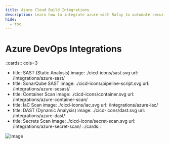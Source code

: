 ```yaml
---
title: Azure Cloud Build Integrations
description: Learn how to integrate azure with Rafay to automate security testing and deployment of your applications.
hide:
  - toc
---
```


<style>
.nt-card .nt-card-image{
  color: #005BFF;
}

.nt-card-title {
    text-align: -webkit-center;
}
</style>

# Azure DevOps Integrations

::cards:: cols=3

- title: SAST (Static Analysis)
  image: ./cicd-icons/sast.svg
  url: /integrations/azure-sast/
- title: SonarQube SAST
  image: ./cicd-icons/pipeline-script.svg
  url: /integrations/azure-sqsast/
- title: Container Scan
  image: ./cicd-icons/container.svg
  url: /integrations/azure-container-scan/
- title: IaC Scan
  image: ./cicd-icons/iac.svg
  url: /integrations/azure-iac/
- title: DAST (Dynamic Analysis)
  image: ./cicd-icons/dast.svg
  url: /integrations/azure-dast/
- title: Secrets Scan
  image: ./cicd-icons/secret-scan.svg
  url: /integrations/azure-secret-scan/
::/cards::

![image](https://i.ibb.co/cSX9f6VR/image.png)